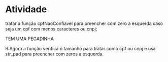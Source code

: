# Atividade

tratar a função cpfNaoConfiavel para preencher com zero a esquerda caso seja um cpf com menos caracteres ou cnpj;

TEM UMA PEGADINHA


R:Agora a função verifica o tamanho para tratar como cpf ou cnpj e usa str_pad para preencher com zeros a esquerda.
